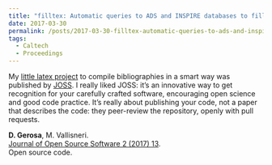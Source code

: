 ```yaml
---
title: "filltex: Automatic queries to ADS and INSPIRE databases to fill LaTex bibliography"
date: 2017-03-30
permalink: /posts/2017-03-30-filltex-automatic-queries-to-ads-and-inspire-databases-to-fill-latex-bibliography
tags:
  - Caltech
  - Proceedings
---
```


My [little latex project](https://github.com/dgerosa/filltex) to compile bibliographies in a smart way was published by [JOSS](<http://joss.theoj.org/>). I really liked JOSS: it’s an innovative way to get recognition for your carefully crafted software, encouraging open science and good code practice. It’s really about publishing your code, not a paper that describes the code: they peer-review the repository, openly with pull requests.

**D. Gerosa**, M. Vallisneri.\
[Journal of Open Source Software 2 (2017) 13](http://dx.doi.org/10.21105/joss.00222). \
Open source code.